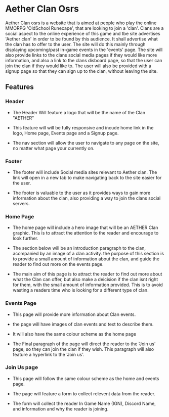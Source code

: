 # Aether Clan Osrs

Aether Clan osrs is a website that is aimed at people who play the online MMORPG 'OldSchool Runecape', that are looking to join a 'clan'. Clans are a social aspect to the online experience of this game and tbe site advertises 'Aether clan' in order to be found by this audience. It shall advertise what the clan has to offer to the user. The site will do this mainly through displaying upcoming/past in-game events in the 'events' page. The site will also provide links to the clans social media pages if they would like more information, and also a link to the clans disboard page, so that the user can join the clan if they would like to. The user will also be provided with a signup page so that they can sign up to the clan, without leaving the site.

## Features

### **Header**

- The Header Will feature a logo that will be the name of the Clan "AETHER"

- This feature will will be fully responsive and incude home link in the logo, Home page, Events page and a Signup page.

- The nav section will allow the user to navigate to any page on the site, no matter what page your currently on.

### **Footer**

- The footer will include Social media sites relevant to Aether clan. The link will open in a new tab to make navigating back to the site easier for the user.

- The footer is valuable to the user as it provides ways to gain more information about the clan, also providing a way to join the clans social servers. 

### **Home Page**

- The home page will include a hero image that will be an AETHER Clan graphic. This is to attract the attention to the reader and encourage to look further.

- The section below will be an introduction paragraph to the clan, acompanied by an image of a clan activity. the purpose of this section is to provide a small amount of information about the clan, and guide the reader to find out more on the events page.

- The main aim of this page is to attract the reader to find out more about what the Clan can offer, but also make a deicision if the clan isnt right for them, with the small amount of information provided. This is to avoid wasting a readers time who is looking for a different type of clan.

### **Events Page**

- This page will provide more information about Clan events.

- the page will have images of clan events and text to describe them.

- It will also have the same colour scheme as the home page

- The Final paragraph of the page will direct the reader to the 'Join us' page, so they can join the clan if they wish. This paragraph will also feature a hyperlink to the 'Join us'.
  
### **Join Us page**

- This page will follow the same colour scheme as the home and events page.

- The page will feature a form to collect relevent data from the reader.
  
- The form will collect the reader In Game Name (IGN), Discord Name, and information and why the reader is joining.